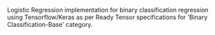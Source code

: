 Logistic Regression implementation for binary classification regression using Tensorflow/Keras as per Ready Tensor specifications for 'Binary Classification-Base' category.
